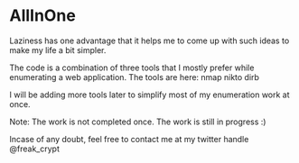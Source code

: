 # AllInOne
Laziness has one advantage that it helps me to come up with such ideas to make my life a bit simpler.

The code is a combination of three tools that I mostly prefer while enumerating a web application. The tools are here:
nmap
nikto
dirb

I will be adding more tools later to simplify most of my enumeration work at once. 

Note: The work is not completed once. The work is still in progress :)

Incase of any doubt, feel free to contact me at my twitter handle @freak_crypt




